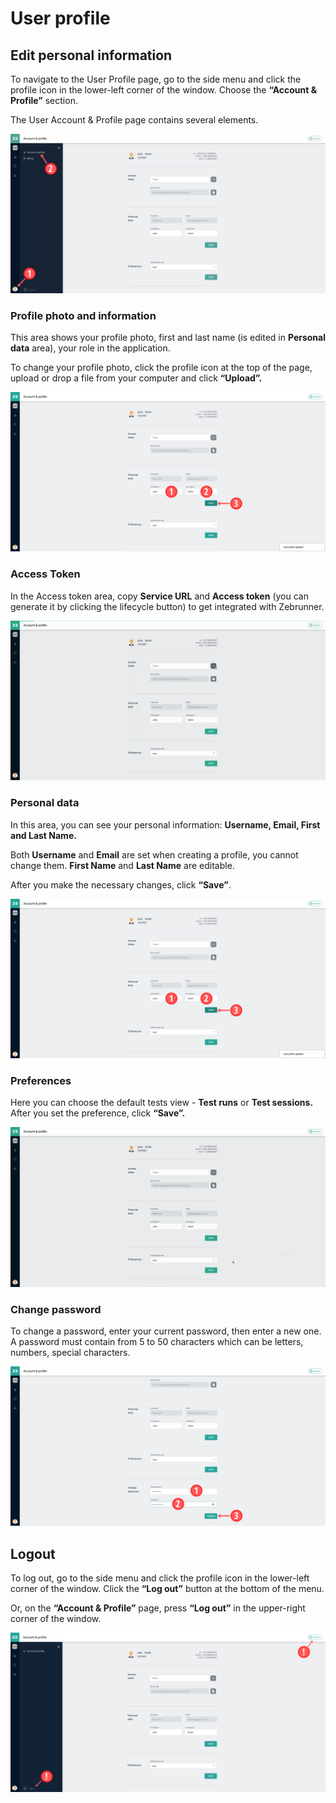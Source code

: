 # User profile

## Edit personal information

To navigate to the User Profile page, go to the side menu and click the profile icon in the lower-left corner of the window. Choose the **“Account & Profile”** section.

The User Account & Profile page contains several elements.

![User Profile](https://github.com/zebrunner/documentation/blob/master/docs/assets/images/user_profile.png?raw=true)

### Profile photo and information
This area shows your profile photo, first and last name (is edited in **Personal data** area), your role in the application. 

To change your profile photo, click the profile icon at the top of the page, upload or drop a file from your computer and click **“Upload”.**

![Change Profile Photo](https://github.com/zebrunner/documentation/blob/master/docs/assets/images/change_profile_photo.png?raw=true)

### Access Token
In the Access token area, copy **Service URL** and **Access token** (you can generate it by clicking the lifecycle button) to get integrated with Zebrunner.

![Access Token](https://github.com/zebrunner/documentation/blob/master/docs/assets/images/profile_access_token.gif?raw=true)

### Personal data
In this area, you can see your personal information: **Username, Email, First and Last Name.**  

Both **Username** and **Email** are set when creating a profile, you cannot change them. **First Name** and **Last Name** are editable. 

After you make the necessary changes, click **“Save”**.

![Personal Data](https://github.com/zebrunner/documentation/blob/master/docs/assets/images/personal_data.png?raw=true)

### Preferences
Here you can choose the default tests view - **Test runs** or **Test sessions.** After you set the preference, click **“Save”.**

![Test Preferences](https://github.com/zebrunner/documentation/blob/master/docs/assets/images/test_preferences.gif?raw=true)

### Change password
To change a password, enter your current password, then enter a new one. A password must contain from 5 to 50 characters which can be letters, numbers, special characters.

![Change Password](https://github.com/zebrunner/documentation/blob/master/docs/assets/images/change_password.png?raw=true)

## Logout
To log out, go to the side menu and click the profile icon in the lower-left corner of the window. Click the **“Log out”** button at the bottom of the menu.

Or, on the **“Account & Profile”** page, press **“Log out”** in the upper-right corner of the window.

![Log Out](https://github.com/zebrunner/documentation/blob/master/docs/assets/images/log_out.png?raw=true)
